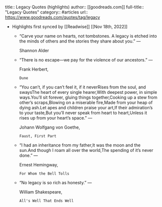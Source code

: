 title:: Legacy Quotes (highlights)
author:: [[goodreads.com]]
full-title:: "Legacy Quotes"
category:: #articles
url:: https://www.goodreads.com/quotes/tag/legacy

- Highlights first synced by [[Readwise]] [[Nov 18th, 2022]]
	- “Carve your name on hearts, not tombstones. A legacy is etched into the minds of others and the stories they share about you.”
	    ―
	  
	    Shannon Alder
	- “There is no escape—we pay for the violence of our ancestors.”
	    ―
	  
	    Frank Herbert,
	  
	    
	      Dune
	- “You can’t, if you can’t feel it, if it neverRises from the soul, and swaysThe heart of every single hearer,With deepest power, in simple ways.You’ll sit forever, gluing things together,Cooking up a stew from other’s scraps,Blowing on a miserable fire,Made from your heap of dying ash.Let apes and children praise your art,If their admiration’s to your taste,But you’ll never speak from heart to heart,Unless it rises up from your heart’s space.”
	    ―
	  
	    Johann Wolfgang von Goethe,
	  
	    
	      Faust, First Part
	- “I had an inheritance from my father,It was the moon and the sun.And though I roam all over the world,The spending of it’s never done.”
	    ―
	  
	    Ernest Hemingway,
	  
	    
	      For Whom the Bell Tolls
	- “No legacy is so rich as honesty.”
	    ―
	  
	    William Shakespeare,
	  
	    
	      All's Well That Ends Well